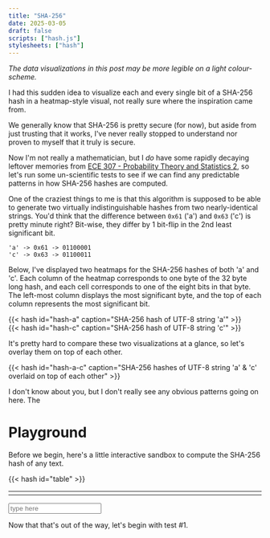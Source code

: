 ```yaml
---
title: "SHA-256"
date: 2025-03-05
draft: false
scripts: ["hash.js"]
stylesheets: ["hash"]
---
```


*The data visualizations in this post may be more legible on a light colour-scheme.*

I had this sudden idea to visualize each and every single bit of a SHA-256 hash in a heatmap-style visual, not really sure where the inspiration came from.

We generally know that SHA-256 is pretty secure (for now), but aside from just trusting that it works, I've never really stopped to understand nor proven to myself that it truly is secure.

Now I'm not really a mathematician, but I _do_ have some rapidly decaying leftover memories from [ECE 307 - Probability Theory and Statistics 2](https://ucalendar.uwaterloo.ca/2324/COURSE/course-ECE.html#ECE307), so let's run some un-scientific tests to see if we can find any predictable patterns in how SHA-256 hashes are computed.

One of the craziest things to me is that this algorithm is supposed to be able to generate two virtually indistinguishable hashes from two nearly-identical strings. You'd think that the difference between `0x61` ('a') and `0x63` ('c') is pretty minute right? Bit-wise, they differ by 1 bit-flip in the 2nd least significant bit.

```
'a' -> 0x61 -> 01100001
'c' -> 0x63 -> 01100011
```

Below, I've displayed two heatmaps for the SHA-256 hashes of both 'a' and 'c'. Each column of the heatmap corresponds to one byte of the 32 byte long hash, and each cell corresponds to one of the eight bits in that byte. The left-most column displays the most significant byte, and the top of each column represents the most significant bit. 

{{< hash id="hash-a" caption="SHA-256 hash of UTF-8 string 'a'" >}}
<br>
{{< hash id="hash-c" caption="SHA-256 hash of UTF-8 string 'c'" >}}

It's pretty hard to compare these two visualizations at a glance, so let's overlay them on top of each other.

{{< hash id="hash-a-c" caption="SHA-256 hashes of UTF-8 string 'a' & 'c' overlaid on top of each other" >}}

I don't know about you, but I don't really see any obvious patterns going on here. The 

# Playground

Before we begin, here's a little interactive sandbox to compute the SHA-256 hash of any text.

{{< hash id="table" >}}
<table id="hash" class="hash-grid">
    <tr><td><div></div></td><td><div></div></td><td><div></div></td><td><div></div></td><td><div></div></td><td><div></div></td><td><div></div></td><td><div></div></td><td><div></div></td><td><div></div></td><td><div></div></td><td><div></div></td><td><div></div></td><td><div></div></td><td><div></div></td><td><div></div></td><td><div></div></td><td><div></div></td><td><div></div></td><td><div></div></td><td><div></div></td><td><div></div></td><td><div></div></td><td><div></div></td><td><div></div></td><td><div></div></td><td><div></div></td><td><div></div></td><td><div></div></td><td><div></div></td><td><div></div></td><td><div></div></td></tr>
</table>
<input type="text" oninput="update(this.value);" id="input" placeholder="type here" autocomplete="off">

Now that that's out of the way, let's begin with test #1.